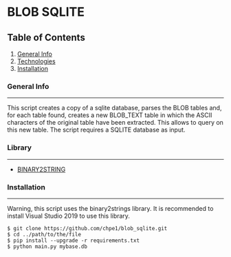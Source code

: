 # BLOB SQLITE

## Table of Contents
1. [General Info](#general-info)
2. [Technologies](#technologies)
3. [Installation](#installation)

### General Info
***
This script creates a copy of a sqlite database, parses the BLOB tables and, for each table found, creates a new BLOB_TEXT table in which the ASCII characters of the original table have been extracted.
This allows to query on this new table.
The script requires a SQLITE database as input.

### Library
***
* [BINARY2STRING](https://github.com/glmcdona/binary2strings)

### Installation
***

Warning, this script uses the binary2strings library. It is recommended to install Visual Studio 2019 to use this library.

```
$ git clone https://github.com/chpe1/blob_sqlite.git  
$ cd ../path/to/the/file  
$ pip install --upgrade -r requirements.txt  
$ python main.py mybase.db
```
